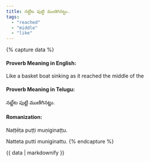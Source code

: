 ```yaml
---
title: నట్టేట పుట్టి ముణిగినట్టు.
tags:
  - "reached"
  - "middle"
  - "like"
---
```


{% capture data %}
#### Proverb Meaning in English:
Like a basket boat sinking as it reached the middle of the

#### Proverb Meaning in Telugu:
నట్టేట పుట్టి ముణిగినట్టు.

#### Romanization:
Naṭṭēṭa puṭṭi muṇiginaṭṭu.

Natteta putti muniginattu.
{% endcapture %}

{{ data | markdownify }}

